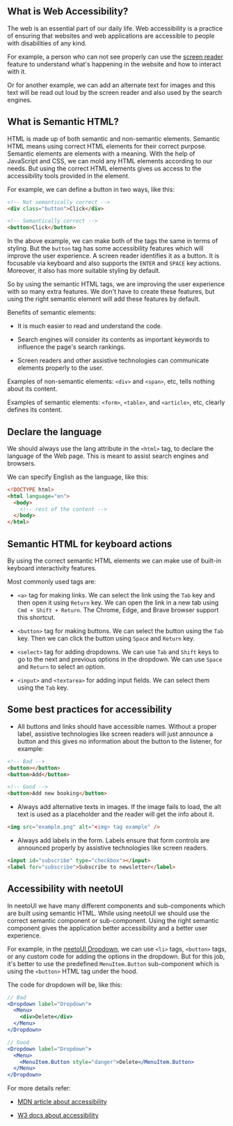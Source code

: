 ## What is Web Accessibility?

The web is an essential part of our daily life. Web accessibility is a practice of ensuring that websites and web applications are accessible to people with disabilities of any kind.

For example, a person who can not see properly can use the [screen reader](https://blog.hubspot.com/website/screen-reader-accessibility) feature to understand what's happening in the website and how to interact with it.

Or for another example, we can add an alternate text for images and this text will be read out loud by the screen reader and also used by the search engines.

## What is Semantic HTML?

HTML is made up of both semantic and non-semantic elements. Semantic HTML means using correct HTML elements for their correct purpose. Semantic elements are elements with a meaning. With the help of JavaScript and CSS, we can mold any HTML elements according to our needs. But using the correct HTML elements gives us access to the accessibility tools provided in the element.

For example, we can define a button in two ways, like this:

```html
<!-- Not semantically correct -->
<div class="button">Click</div>

<!-- Semantically correct -->
<button>Click</button>
```

In the above example, we can make both of the tags the same in terms of styling. But the `button` tag has some accessibility features which will improve the user experience. A screen reader identifies it as a button. It is focusable via keyboard and also supports the `ENTER` and `SPACE` key actions. Moreover, it also has more suitable styling by default.

So by using the semantic HTML tags, we are improving the user experience with so many extra features. We don't have to create these features, but using the right semantic element will add these features by default.

Benefits of semantic elements:

- It is much easier to read and understand the code.

- Search engines will consider its contents as important keywords to influence the page's search rankings.

- Screen readers and other assistive technologies can communicate elements properly to the user.

Examples of non-semantic elements: `<div>` and `<span>`, etc, tells nothing about its content.

Examples of semantic elements: `<form>`, `<table>`, and `<article>`, etc, clearly defines its content.

## Declare the language

We should always use the lang attribute in the `<html>` tag, to declare the language of the Web page. This is meant to assist search engines and browsers.

We can specify English as the language, like this:

```html
<!DOCTYPE html>
<html language="en">
  <body>
    <!-- rest of the content -->
  </body>
</html>
```

## Semantic HTML for keyboard actions

By using the correct semantic HTML elements we can make use of built-in keyboard interactivity features.

Most commonly used tags are:

- `<a>` tag for making links. We can select the link using the `Tab` key and then open it using `Return` key. We can open the link in a new tab using `Cmd + Shift + Return`. The Chrome, Edge, and Brave browser support this shortcut.

- `<button>` tag for making buttons. We can select the button using the `Tab` key. Then we can click the button using `Space` and `Return` key.

- `<select>` tag for adding dropdowns. We can use `Tab` and `Shift` keys to go to the next and previous options in the dropdown. We can use `Space` and `Return` to select an option.

- `<input>` and `<textarea>` for adding input fields. We can select them using the `Tab` key.

## Some best practices for accessibility

- All buttons and links should have accessible names. Without a proper label, assistive technologies like screen readers will just announce a button and this gives no information about the button to the listener, for example:

```html
<!-- Bad -->
<button></button>
<button>Add</button>

<!-- Good -->
<button>Add new booking</button>
```

- Always add alternative texts in images. If the image fails to load, the alt text is used as a placeholder and the reader will get the info about it.

```html
<img src="example.png" alt="<img> tag example" />
```

- Always add labels in the form. Labels ensure that form controls are announced properly by assistive technologies like screen readers.

```html
<input id="subscribe" type="checkbox"></input>
<label for="subscribe">Subscribe to newsletter</label>
```

## Accessibility with neetoUI

In neetoUI we have many different components and sub-components which are built using semantic HTML. While using neetoUI we should use the correct semantic component or sub-component. Using the right semantic component gives the application better accessibility and a better user experience.

For example, in the [neetoUI Dropdown](https://neetoui.onrender.com/?path=/story/components-dropdown--default), we can use `<li>` tags, `<button>` tags, or any custom code for adding the options in the dropdown. But for this job, it's better to use the predefined `MenuItem.Button` sub-component which is using the `<button>` HTML tag under the hood.

The code for dropdown will be, like this:

```jsx
// Bad
<Dropdown label="Dropdown">
  <Menu>
    <div>Delete</div>
  </Menu>
</Dropdown>

// Good
<Dropdown label="Dropdown">
  <Menu>
    <MenuItem.Button style="danger">Delete</MenuItem.Button>
  </Menu>
</Dropdown>
```

For more details refer:

- [MDN article about accessibility](https://developer.mozilla.org/en-US/docs/Learn/Accessibility/HTML)

- [W3 docs about accessibility](https://www.w3.org/TR/WCAG10-HTML-TECHS/)